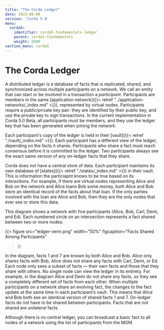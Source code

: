 ```yaml
---
title: "The Corda Ledger"
date: 2023-06-08
version: 'Corda 5.0'
menu:
  corda5:
    identifier: corda5-fundamentals-ledger
    parent: corda5-fundamentals
    weight: 5000
section_menu: corda5
---
```


# The Corda Ledger

A distributed ledger is a database of facts that is replicated, shared, and synchronized across multiple participants on a network. We call an entity that can start or be involved in a transaction a *participant*. 
Participants are members in the same [application network]({{< relref "../application-networks/_index.md" >}}), represented by virtual nodes. Participants require a public/private key pair: they are identified by their public key, and use the private key to sign transactions. In the current implementation in Corda 5.0 Beta, all participants must be members, and they use the ledger key that has been generated when joining the network.

Each participant's copy of the ledger is held in their [vault]({{< relref "./vault/_index.md" >}}). Each participant has a different view of the ledger, depending on the facts it shares. Participants who share a fact must reach consensus before it is committed to the ledger. Two participants always see the exact same version of any on-ledger facts that they share.

Corda does not have a central store of data. Each participant maintains its own database of [states]({{< relref "./states/_index.md" >}}) in their vault. This is information the particiapnt knows to be true based on its interactions. For example, if there are virtual nodes representing Alice and Bob on the network and Alice loans Bob some money, both Alice and Bob store an identical record of the facts about that loan. If the only parties involved with the loan are Alice and Bob, then they are the only nodes that ever see or store this data.

This diagram shows a network with five participants (Alice, Bob, Carl, Demi, and Ed). Each numbered circle on an intersection represents a fact shared between two or more nodes:

{{< 
  figure
	 src="ledger-venn.png"
     width="50%"
	 figcaption="Facts Shared Among Participants"
>}}

In the diagram, facts 1 and 7 are known by both Alice and Bob. Alice only shares facts with Bob, Alice does not share any facts with Carl, Demi, or Ed. Each node only sees a subset of facts — their own facts and those that they share with others. No single node can view the ledger in its entirety. For example, in the diagram Alice and Demi do not share any facts, so they see a completely different set of facts from each other. When multiple participants on a network share an evolving fact, the changes to the fact update at the same time in each participant’s vault. This means that Alice and Bob both see an identical version of shared facts 1 and 7. On-ledger facts do not have to be shared between participants. Facts that are not shared are unilateral facts.

Although there is no central ledger, you can broadcast a basic fact to all nodes of a network using the list of participants from the MGM.